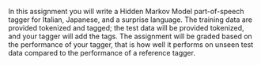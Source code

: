 In this assignment you will write a Hidden Markov Model part-of-speech tagger for Italian, Japanese, and a surprise language. The training data are provided tokenized and tagged; the test data will be provided tokenized, and your tagger will add the tags. The assignment will be graded based on the performance of your tagger, that is how well it performs on unseen test data compared to the performance of a reference tagger. 
